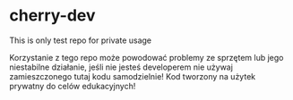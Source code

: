 # cherry-dev
This is only test repo for private usage

Korzystanie z tego repo może powodować problemy ze sprzętem lub jego niestabilne działanie, jeśli nie jesteś developerem nie używaj zamieszczonego tutaj kodu samodzielnie! Kod tworzony na użytek prywatny do celów edukacyjnych!
